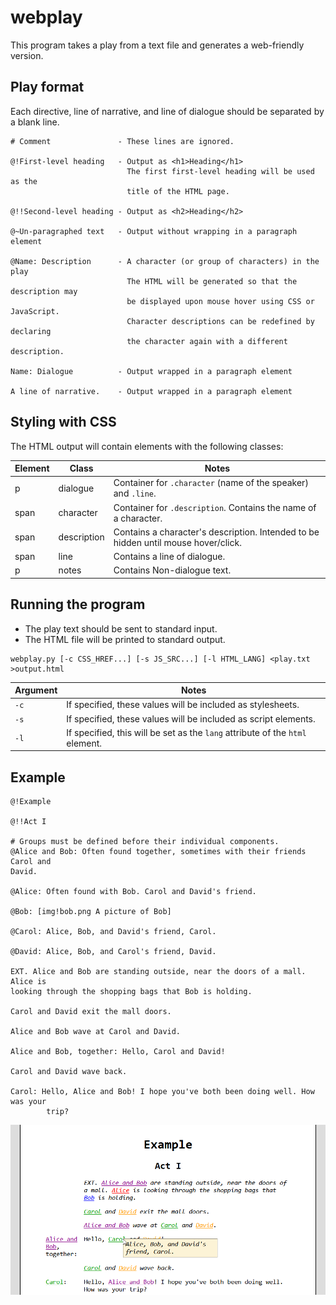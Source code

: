 # webplay

This program takes a play from a text file and generates a web-friendly version.



## Play format
Each directive, line of narrative, and line of dialogue should be separated by a
blank line.

```
# Comment               - These lines are ignored.

@!First-level heading   - Output as <h1>Heading</h1>
                          The first first-level heading will be used as the
                          title of the HTML page.

@!!Second-level heading - Output as <h2>Heading</h2>

@~Un-paragraphed text   - Output without wrapping in a paragraph element

@Name: Description      - A character (or group of characters) in the play
                          The HTML will be generated so that the description may
                          be displayed upon mouse hover using CSS or JavaScript.
                          Character descriptions can be redefined by declaring
                          the character again with a different description.

Name: Dialogue          - Output wrapped in a paragraph element

A line of narrative.    - Output wrapped in a paragraph element
```



## Styling with CSS

The HTML output will contain elements with the following classes:

|Element|Class      |Notes                                                                             |
|-------|-----------|----------------------------------------------------------------------------------|
|p      |dialogue   |Container for `.character` (name of the speaker) and `.line`.                     |
|span   |character  |Container for `.description`. Contains the name of a character.                   |
|span   |description|Contains a character's description. Intended to be hidden until mouse hover/click.|
|span   |line       |Contains a line of dialogue.                                                      |
|p      |notes      |Contains Non-dialogue text.                                                       |



## Running the program

- The play text should be sent to standard input.
- The HTML file will be printed to standard output.

```
webplay.py [-c CSS_HREF...] [-s JS_SRC...] [-l HTML_LANG] <play.txt >output.html
```

|Argument|Notes                                                                        |
|--------|-----------------------------------------------------------------------------|
|`-c`    |If specified, these values will be included as stylesheets.                  |
|`-s`    |If specified, these values will be included as script elements.              |
|`-l`    |If specified, this will be set as the `lang` attribute of the `html` element.|



## Example

```
@!Example

@!!Act I

# Groups must be defined before their individual components.
@Alice and Bob: Often found together, sometimes with their friends Carol and
David.

@Alice: Often found with Bob. Carol and David's friend.

@Bob: [img!bob.png A picture of Bob]

@Carol: Alice, Bob, and David's friend, Carol.

@David: Alice, Bob, and Carol's friend, David.

EXT. Alice and Bob are standing outside, near the doors of a mall. Alice is
looking through the shopping bags that Bob is holding.

Carol and David exit the mall doors.

Alice and Bob wave at Carol and David.

Alice and Bob, together: Hello, Carol and David!

Carol and David wave back.

Carol: Hello, Alice and Bob! I hope you've both been doing well. How was your
        trip?
```

![Example output of webplay](docs/example.png)
